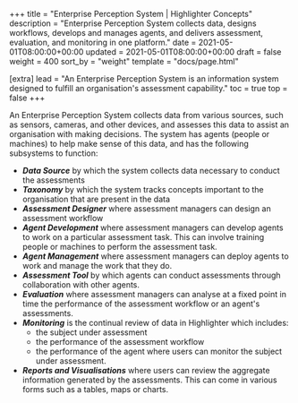 +++
title = "Enterprise Perception System | Highlighter Concepts"
description = "Enterprise Perception System collects data, designs workflows, develops and manages agents, and delivers assessment, evaluation, and monitoring in one platform."
date = 2021-05-01T08:00:00+00:00
updated = 2021-05-01T08:00:00+00:00
draft = false
weight = 400
sort_by = "weight"
template = "docs/page.html"

[extra]
lead = "An Enterprise Perception System is an information system designed to fulfill an organisation's assessment capability."
toc = true
top = false
+++

An Enterprise Perception System collects data from various sources, such as sensors, cameras, and other devices, and assesses this data to assist an organisation with making decisions. The system has agents (people or machines) to help make sense of this data, and has the following subsystems to function:

* ***Data Source*** by which the system collects data necessary to conduct the assessments
* ***Taxonomy*** by which the system tracks concepts important to the organisation that are present in the data
* ***Assessment Designer*** where assessment managers can design an assessment workflow
* ***Agent Development*** where assessment managers can develop agents to work on a particular assessment task. This can involve training people or machines to perform the assessment task.
* ***Agent Management*** where assessment managers can deploy agents to work and manage the work that they do.
* ***Assessment Tool*** by which agents can conduct assessments through collaboration with other agents.
* ***Evaluation*** where assessment managers can analyse at a fixed point in time the performance of the assessment workflow or an agent's assessments.
* ***Monitoring*** is the continual review of data in Highlighter which includes:
  * the subject under assessment
  * the performance of the assessment workflow
  * the performance of the agent where users can monitor the subject under assessment.
* ***Reports and Visualisations*** where users can review the aggregate information generated by the assessments. This can come in various forms such as a tables, maps or charts.
